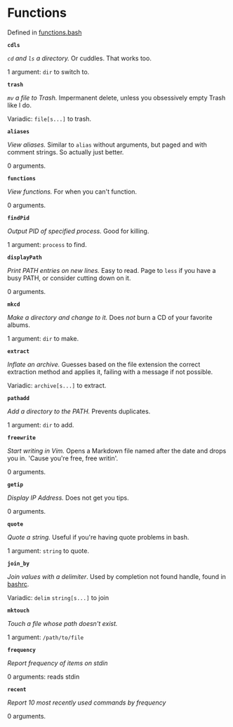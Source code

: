 # Functions

Defined in [functions.bash](/links/bash/functions.bash)

**`cdls`**

*`cd` and `ls` a directory.* Or cuddles. That works too.

1 argument: `dir` to switch to.

**`trash`**

*`mv` a file to Trash.* Impermanent delete, unless you obsessively empty Trash
like I do.

Variadic: `file[s...]` to trash.

**`aliases`**

*View aliases.* Similar to `alias` without arguments, but paged and with comment
strings. So actually just better.

0 arguments.

**`functions`**

*View functions.* For when you can't function.

0 arguments.

**`findPid`**

*Output PID of specified process.* Good for killing.

1 argument: `process` to find.

**`displayPath`**

*Print PATH entries on new lines.* Easy to read. Page to `less` if you have a busy
PATH, or consider cutting down on it.

0 arguments.

**`mkcd`**

*Make a directory and change to it.* Does *not* burn a CD of your favorite
albums.

1 argument: `dir` to make.

**`extract`**

*Inflate an archive.* Guesses based on the file extension the correct extraction
method and applies it, failing with a message if not possible.

Variadic: `archive[s...]` to extract.

**`pathadd`**

*Add a directory to the PATH.* Prevents duplicates.

1 argument: `dir` to add.

**`freewrite`**

*Start writing in Vim.* Opens a Markdown file named after the date and drops you
in. 'Cause you're free, free writin'.

0 arguments.

**`getip`**

*Display IP Address.* Does not get you tips.

0 arguments.

**`quote`**

*Quote a string.* Useful if you're having quote problems in bash.

1 argument: `string` to quote.

**`join_by`**

*Join values with a delimiter*. Used by completion not found handle, found
in [bashrc](/links/bashrc).

Variadic: `delim` `string[s...]` to join

**`mktouch`**

*Touch a file whose path doesn't exist.*

1 argument: `/path/to/file`

**`frequency`**

*Report frequency of items on stdin*

0 arguments: reads stdin

**`recent`**

*Report 10 most recently used commands by frequency*

0 arguments.
